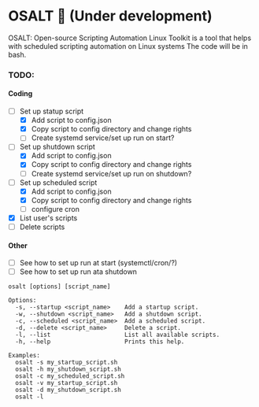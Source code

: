 # OSALT 🧂 (Under development)
OSALT: Open-source Scripting Automation Linux Toolkit is a tool that helps with scheduled scripting automation on Linux systems
The code will be in bash.
### TODO:
#### Coding
- [ ] Set up statup script
  - [x] Add script to config.json
  - [x] Copy script to config directory and change rights
  - [ ] Create systemd service/set up run on start?
- [ ] Set up shutdown script
  - [x] Add script to config.json
  - [x] Copy script to config directory and change rights
  - [ ] Create systemd service/set up run on shutdown?
- [ ] Set up scheduled script
  - [x] Add script to config.json
  - [x] Copy script to config directory and change rights
  - [ ] configure cron
- [x] List user's scripts
- [ ] Delete scripts

#### Other
- [ ] See how to set up run at start (systemctl/cron/?)
- [ ] See how to set up run ata shutdown
```
osalt [options] [script_name]

Options:
  -s, --startup <script_name>    Add a startup script.
  -w, --shutdown <script_name>   Add a shutdown script.
  -c, --scheduled <script_name>  Add a scheduled script.
  -d, --delete <script_name>     Delete a script.
  -l, --list                     List all available scripts.
  -h, --help                     Prints this help.

Examples:
  osalt -s my_startup_script.sh
  osalt -h my_shutdown_script.sh
  osalt -c my_scheduled_script.sh
  osalt -v my_startup_script.sh
  osalt -d my_shutdown_script.sh
  osalt -l
```
